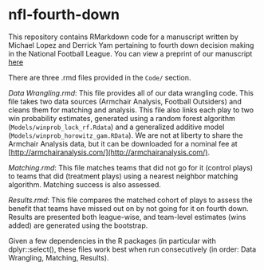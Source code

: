 # nfl-fourth-down

This repository contains RMarkdown code for a manuscript written by Michael Lopez and Derrick Yam pertaining to fourth down decision making in the National Football League. You can view a preprint of our manuscript [here](https://statsbylopez.files.wordpress.com/2018/01/quantifying-causal-effects.pdf)

There are three .rmd files provided in the `Code/` section.

*Data Wrangling.rmd*: This file provides all of our data wrangling code. This file takes two data sources (Armchair Analysis, Football Outsiders) and cleans them for matching and analysis. This file also links each play to two win probability estimates, generated using a random forest algorithm (`Models/winprob_lock_rf.Rdata`) and a generalized additive model (`Models/winprob_horowitz_gam.RData`). We are not at liberty to share the Armchair Analysis data, but it can be downloaded for a nominal fee at [http://armchairanalysis.com/](http://armchairanalysis.com/). 

*Matching.rmd*: This file matches teams that did not go for it (control plays) to teams that did (treatment plays) using a nearest neighbor matching algorithm. Matching success is also assessed. 

*Results.rmd*: This file compares the matched cohort of plays to assess the benefit that teams have missed out on by not going for it on fourth down. Results are presented both league-wise, and team-level estimates (wins added) are generated using the bootstrap. 

Given a few dependencies in the R packages (in particular with dplyr::select(), these files work best when run consecutively (in order: Data Wrangling, Matching, Results). 

